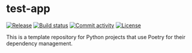# test-app

[![Release](https://img.shields.io/github/v/release/bhjelmar/test-app)](https://img.shields.io/github/v/release/bhjelmar/test-app)
[![Build status](https://img.shields.io/github/workflow/status/bhjelmar/test-app/merge-to-main)](https://img.shields.io/github/workflow/status/bhjelmar/test-app/merge-to-main)
[![Commit activity](https://img.shields.io/github/commit-activity/m/bhjelmar/test-app)](https://img.shields.io/github/commit-activity/m/bhjelmar/test-app)
[![License](https://img.shields.io/github/license/bhjelmar/test-app)](https://img.shields.io/github/license/bhjelmar/test-app)

This is a template repository for Python projects that use Poetry for their dependency management.